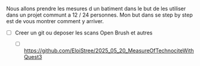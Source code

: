 Nous allons prendre les mesures d un batiment dans le but de les utiliser dans un projet communt a  12 / 24 personnes.
Mon but dans se step by step est de vous montrer comment y arriver.

- [ ] Creer un git ou deposer les scans Open Brush et autres
  - [ ] https://github.com/EloiStree/2025_05_20_MeasureOfTechnociteWithQuest3

